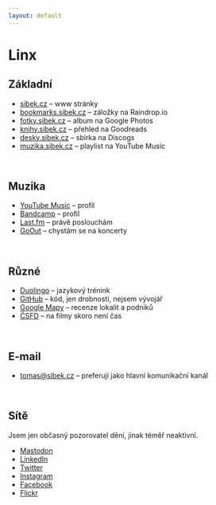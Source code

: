 ```yaml
---
layout: default
---
```


# Linx

## Základní
* [sibek.cz](https://www.sibek.cz) – www stránky
* [bookmarks.sibek.cz](https://bookmarks.sibek.cz) – záložky na Raindrop.io
* [fotky.sibek.cz](https://fotky.sibek.cz) – album na Google Photos
* [knihy.sibek.cz](https://knihy.sibek.cz) – přehled na Goodreads
* [desky.sibek.cz](https://desky.sibek.cz) – sbírka na Discogs
* [muzika.sibek.cz](https://muzika.sibek.cz) – playlist na YouTube Music

&nbsp;

## Muzika
* [YouTube Music](https://music.youtube.com/channel/UCHnO8ALKsBwft6_hiTtM2xw) – profil
* [Bandcamp](https://bandcamp.com/djdrobek) – profil
* [Last.fm](https://www.last.fm/user/tomasmagda/) – právě poslouchám
* [GoOut](https://goout.net/cs/profile/tomas-sibek/vkbpb/events/) – chystám se na koncerty

&nbsp;

## Různé
* [Duolingo](https://www.duolingo.com/profile/samot.kebis) – jazykový trénink
* [GitHub](https://github.com/tomassibek) – kód, jen drobnosti, nejsem vývojář
* [Google Mapy](https://www.google.cz/maps/contrib/100432664722506382824/) – recenze lokalit a podniků 
* [ČSFD](https://www.csfd.cz/uzivatel/891702-samotkebis) – na filmy skoro není čas

&nbsp;

## E-mail
* [tomas@sibek.cz](mailto:tomas@sibek.cz) – preferuji jako hlavní komunikační kanál

&nbsp;

## Sítě
Jsem jen občasný pozorovatel dění, jinak téměř neaktivní.
* [Mastodon](https://mastodon.social/@sibek)
* [LinkedIn](https://www.linkedin.com/in/sibek/)
* [Twitter](https://twitter.com/samotkebis)
* [Instagram](https://www.instagram.com/samotkebis/)
* [Facebook](https://www.facebook.com/samotkebis)
* [Flickr](https://www.flickr.com/photos/tomaass)